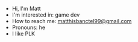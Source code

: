 - Hi, I'm Matt
- I'm interested in: game dev
- How to reach me: matthisbanctel99@gmail.com
- Pronouns: he
- I like PLK

<!---
Matt-140/Matt-140 is a ✨ special ✨ repository because its `README.md` (this file) appears on your GitHub profile.
You can click the Preview link to take a look at your changes.
--->
